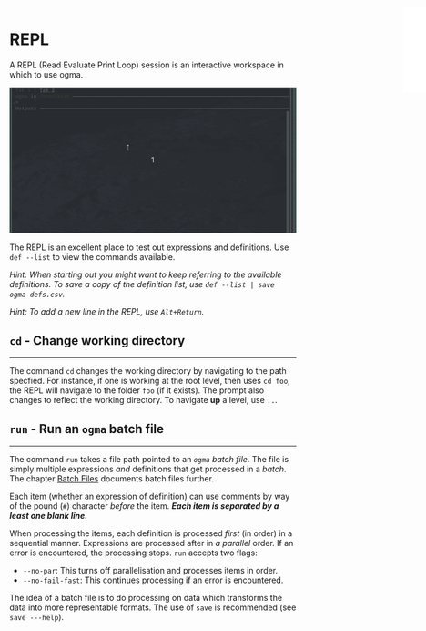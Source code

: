 <iframe src="../.ibox.html?raw=true" style="border:none; position:fixed; width:40px; right:0; z-index=999;"></iframe>

# REPL

A REPL (Read Evaluate Print Loop) session is an interactive workspace in which to use ogma.

![](../assets/repl-1.gif?raw=true)

The REPL is an excellent place to test out expressions and definitions.
Use `def --list` to view the commands available.

_Hint: When starting out you might want to keep referring to the available definitions.
To save a copy of the definition list, use `def --list | save ogma-defs.csv`._

_Hint: To add a new line in the REPL, use `Alt+Return`._

## `cd` - Change working directory

---

The command `cd` changes the working directory by navigating to the path specfied. For
instance, if one is working at the root level, then uses `cd foo`, the REPL will navigate
to the folder `foo` (if it exists). The prompt also changes to reflect the working
directory. To navigate **up** a level, use `..`.

## `run` - Run an `ogma` batch file

---

The command `run` takes a file path pointed to an _`ogma` batch file_. The file is simply
multiple expressions _and_ definitions that get processed in a _batch_.
The chapter [Batch Files](../09%20Batch%20Files.md?book=true) documents batch files further.

Each item (whether an expression of definition) can use comments by way of the pound (`#`)
character _before_ the item. **_Each item is separated by a least one blank line._**

When processing the items, each definition is processed _first_ (in order) in a sequential
manner. Expressions are processed after in _a parallel_ order. If an error is encountered,
the processing stops. `run` accepts two flags:

- `--no-par`: This turns off parallelisation and processes items in order.
- `--no-fail-fast`: This continues processing if an error is encountered.

The idea of a batch file is to do processing on data which transforms the data into more
representable formats. The use of `save` is recommended (see `save ---help`).
